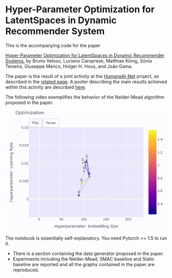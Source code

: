 # Hyper-Parameter Optimization for LatentSpaces in Dynamic Recommender System


This is the accompanying code for the paper

[Hyper-Parameter Optimization for LatentSpaces in Dynamic Recommender Systems](https://github.com/BrunoMVeloso/ECMLPKDD2021/ecmlpkdd_paper.pdf), by Bruno Veloso, Luciano Caroprese, Matthias König, Sónia Teixeira, Giuseppe Manco, Holger H. Hoos, and João Gama.

The paper is the result of a joint activity at the [HumaneAI-Net](https://www.humane-ai.eu/) project, as described in the [related page](https://www.humane-ai.eu/project/online-deep-automl/). A poster describing the main results achieved within this activity are described [here](https://github.com/BrunoMVeloso/ECMLPKDD2021/blob/main/Poster%20HumanE-AI.pdf).

The following video exemplifies the behavior of the Nelder-Mead algorithm proposed in the paper. 

![NelderMead](https://github.com/BrunoMVeloso/ECMLPKDD2021/blob/main/NelderMead.gif)

The notebook is essentially self-explanatory. You need Pytorch >= 1.5 to run it.

- There is a section containing the data generator proposed in the paper. 
- Experiments including the Nelder-Mead, SMAC baseline and Static baseline are reported and all the graphs contained in the paper are reproduced. 

